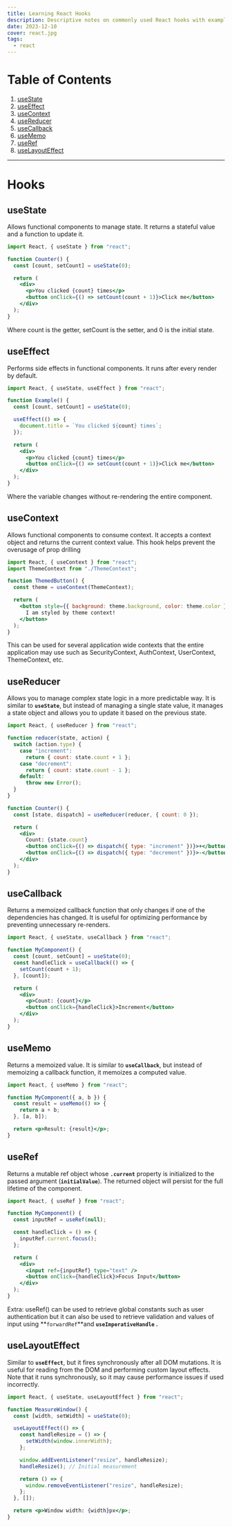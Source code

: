 ```yaml
---
title: Learning React Hooks
description: Descriptive notes on commonly used React hooks with example code.
date: 2023-12-10
cover: react.jpg
tags:
  - react
---
```


# Table of Contents

1. [useState](#usestate)
2. [useEffect](#useeffect)
3. [useContext](#usecontext)
4. [useReducer](#usereducer)
5. [useCallback](#usecallback)
6. [useMemo](#usememo)
7. [useRef](#useref)
8. [useLayoutEffect](#uselayouteffect)

---

# Hooks

## useState

Allows functional components to manage state. It returns a stateful value and a function to update it.

```jsx
import React, { useState } from "react";

function Counter() {
  const [count, setCount] = useState(0);

  return (
    <div>
      <p>You clicked {count} times</p>
      <button onClick={() => setCount(count + 1)}>Click me</button>
    </div>
  );
}
```

Where count is the getter, setCount is the setter, and 0 is the initial state.

## useEffect

Performs side effects in functional components. It runs after every render by default.

```jsx
import React, { useState, useEffect } from "react";

function Example() {
  const [count, setCount] = useState(0);

  useEffect(() => {
    document.title = `You clicked ${count} times`;
  });

  return (
    <div>
      <p>You clicked {count} times</p>
      <button onClick={() => setCount(count + 1)}>Click me</button>
    </div>
  );
}
```

Where the variable changes without re-rendering the entire component.

## **useContext**

Allows functional components to consume context. It accepts a context object and returns the current context value. This hook helps prevent the overusage of prop drilling

```jsx
import React, { useContext } from "react";
import ThemeContext from "./ThemeContext";

function ThemedButton() {
  const theme = useContext(ThemeContext);

  return (
    <button style={{ background: theme.background, color: theme.color }}>
      I am styled by theme context!
    </button>
  );
}
```

This can be used for several application wide contexts that the entire application may use such as SecurityContext, AuthContext, UserContext, ThemeContext, etc.

## useReducer

Allows you to manage complex state logic in a more predictable way. It is similar to **`useState`**, but instead of managing a single state value, it manages a state object and allows you to update it based on the previous state.

```jsx
import React, { useReducer } from "react";

function reducer(state, action) {
  switch (action.type) {
    case "increment":
      return { count: state.count + 1 };
    case "decrement":
      return { count: state.count - 1 };
    default:
      throw new Error();
  }
}

function Counter() {
  const [state, dispatch] = useReducer(reducer, { count: 0 });

  return (
    <div>
      Count: {state.count}
      <button onClick={() => dispatch({ type: "increment" })}>+</button>
      <button onClick={() => dispatch({ type: "decrement" })}>-</button>
    </div>
  );
}
```

## useCallback

Returns a memoized callback function that only changes if one of the dependencies has changed. It is useful for optimizing performance by preventing unnecessary re-renders.

```jsx
import React, { useState, useCallback } from "react";

function MyComponent() {
  const [count, setCount] = useState(0);
  const handleClick = useCallback(() => {
    setCount(count + 1);
  }, [count]);

  return (
    <div>
      <p>Count: {count}</p>
      <button onClick={handleClick}>Increment</button>
    </div>
  );
}
```

## useMemo

Returns a memoized value. It is similar to **`useCallback`**, but instead of memoizing a callback function, it memoizes a computed value.

```jsx
import React, { useMemo } from "react";

function MyComponent({ a, b }) {
  const result = useMemo(() => {
    return a + b;
  }, [a, b]);

  return <p>Result: {result}</p>;
}
```

## useRef

Returns a mutable ref object whose **`.current`** property is initialized to the passed argument (**`initialValue`**). The returned object will persist for the full lifetime of the component.

```jsx
import React, { useRef } from "react";

function MyComponent() {
  const inputRef = useRef(null);

  const handleClick = () => {
    inputRef.current.focus();
  };

  return (
    <div>
      <input ref={inputRef} type="text" />
      <button onClick={handleClick}>Focus Input</button>
    </div>
  );
}
```

Extra: useRef() can be used to retrieve global constants such as user authentication but it can also be used to retrieve validation and values of input using **`forwardRef`**and **`useImperativeHandle` .**

## useLayoutEffect

Similar to **`useEffect`**, but it fires synchronously after all DOM mutations. It is useful for reading from the DOM and performing custom layout effects. Note that it runs synchronously, so it may cause performance issues if used incorrectly.

```jsx
import React, { useState, useLayoutEffect } from "react";

function MeasureWindow() {
  const [width, setWidth] = useState(0);

  useLayoutEffect(() => {
    const handleResize = () => {
      setWidth(window.innerWidth);
    };

    window.addEventListener("resize", handleResize);
    handleResize(); // Initial measurement

    return () => {
      window.removeEventListener("resize", handleResize);
    };
  }, []);

  return <p>Window width: {width}px</p>;
}
```

